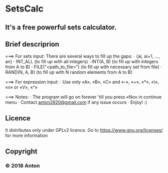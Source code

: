 # SetsCalc 
## It's a free powerful sets calculator. 

## Brief descriprion
===> For sets input: 
	There are several ways to fill up the gaps:
	⋅ {ai, ai+1, ..., an}
	⋅ INT_ALL (to fill up with all integers)
	⋅ INT(A, B) (to fill up with integers from A to B)
	⋅ FILE("<path_to_file>") (to fill up with necessary set from file)
	⋅ RAND(N, A, B) (to fill up with N random elements from A to B)

===> For expression input:
	⋅ Use only «A», «B», «C» and «-», «+», «*», «\», «v» or «V», «^»

===> Notes:
	⋅ The program will go on forever 'till you press «No» in continue menu
	⋅ Contact anton2920@gmail.com if any issue occurs
	⋅ Enjoy! :)

## Licence
It distributes only under GPLv2 licence. Go to https://www.gnu.org/licenses/ for more information

## Copyright 
### © 2018 Anton
